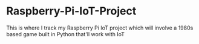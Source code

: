 # Raspberry-Pi-IoT-Project
This is where I track my Raspberry Pi IoT project which will involve a 1980s based game built in Python that'll work with IoT

